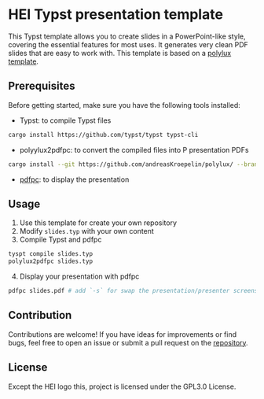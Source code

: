 # HEI Typst presentation template

This Typst template allows you to create slides in a PowerPoint-like style, covering the essential features for most uses. It generates very clean PDF slides that are easy to work with. This template is based on a [polylux template](https://github.com/andreasKroepelin/polylux).

## Prerequisites
Before getting started, make sure you have the following tools installed:
- Typst: to compile Typst files
``` bash
cargo install https://github.com/typst/typst typst-cli
```
- polyylux2pdfpc: to convert the compiled files into P presentation PDFs
``` bash
cargo install --git https://github.com/andreasKroepelin/polylux/ --branch release
```
- [pdfpc](https://github.com/pdfpc/pdfpc): to display the presentation


## Usage
1. Use this template for create your own repository
2. Modify `slides.typ` with your own content
3. Compile Typst and pdfpc
``` bash
tyspt compile slides.typ
polylux2pdfpc slides.typ
```
4. Display your presentation with pdfpc
``` bash
pdfpc slides.pdf # add `-s` for swap the presentation/presenter screens
```

## Contribution
Contributions are welcome! If you have ideas for improvements or find bugs, feel free to open an issue or submit a pull request on the [repository](https://git.kb28.ch/Klagarge/HEI-Typst-presentation).

## License
Except the HEI logo this, project is licensed under the GPL3.0 License.